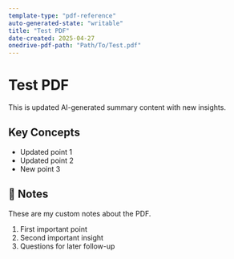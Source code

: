 ```yaml
---
template-type: "pdf-reference"
auto-generated-state: "writable"
title: "Test PDF"
date-created: 2025-04-27
onedrive-pdf-path: "Path/To/Test.pdf"
---
```


# Test PDF

This is updated AI-generated summary content with new insights.

## Key Concepts
- Updated point 1
- Updated point 2
- New point 3



## 📝 Notes

These are my custom notes about the PDF.

1. First important point
2. Second important insight
3. Questions for later follow-up